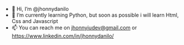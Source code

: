 - 👋 Hi, I’m @jhonnydanilo
- 🌱 I’m currently learning Python, but soon as possible i will learn Html, Css and Javascript
- 📫 You can reach me on jhonnyiudev@gmail.com or https://www.linkedin.com/in/jhonnydanilo/

<!---
jhonnydanilo/jhonnydanilo is a ✨ special ✨ repository because its `README.md` (this file) appears on your GitHub profile.
You can click the Preview link to take a look at your changes.
--->
